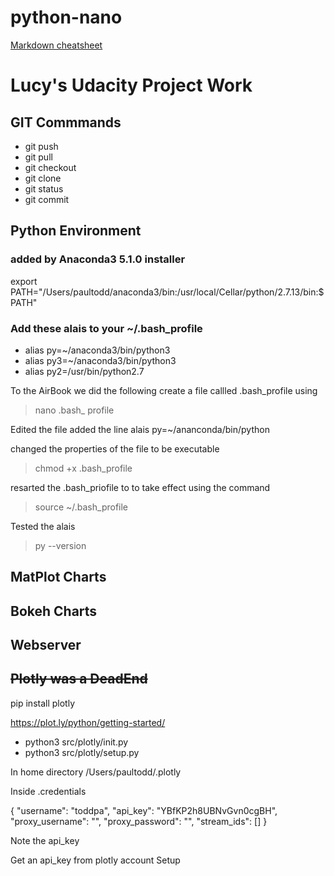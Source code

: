 # python-nano

[Markdown cheatsheet](https://github.com/adam-p/markdown-here/wiki/Markdown-Cheatsheet)

# Lucy's Udacity Project Work

## GIT Commmands

* git push
* git pull
* git checkout
* git clone
* git status
* git commit

## Python Environment
### added by Anaconda3 5.1.0 installer
export PATH="/Users/paultodd/anaconda3/bin:/usr/local/Cellar/python/2.7.13/bin:$PATH"

### Add these alais to your ~/.bash_profile 
* alias py=~/anaconda3/bin/python3
* alias py3=~/anaconda3/bin/python3
* alias py2=/usr/bin/python2.7

To the AirBook we did the following
create a file callled .bash_profile using 
> nano .bash_ profile

Edited the file
added the line
alais py=~/ananconda/bin/python

changed the properties of the file to be executable
> chmod +x .bash_profile

resarted the .bash_priofile to to take effect using the command

> source ~/.bash_profile

Tested the alais

> py --version

## MatPlot Charts

## Bokeh Charts

## Webserver

## ~~Plotly was a DeadEnd~~

pip install plotly

https://plot.ly/python/getting-started/

* python3 src/plotly/init.py
* python3 src/plotly/setup.py

In home directory /Users/paultodd/.plotly

Inside .credentials

{
    "username": "toddpa",
    "api_key": "YBfKP2h8UBNvGvn0cgBH",
    "proxy_username": "",
    "proxy_password": "",
    "stream_ids": []
}

Note the api_key

Get an api_key from plotly account Setup
